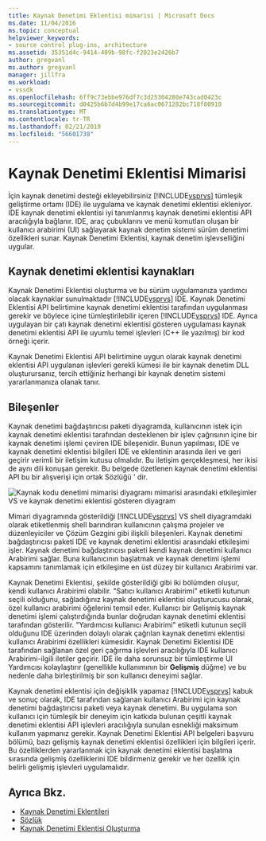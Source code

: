 ```yaml
---
title: Kaynak Denetimi Eklentisi mimarisi | Microsoft Docs
ms.date: 11/04/2016
ms.topic: conceptual
helpviewer_keywords:
- source control plug-ins, architecture
ms.assetid: 35351d4c-9414-409b-98fc-f2023e2426b7
author: gregvanl
ms.author: gregvanl
manager: jillfra
ms.workload:
- vssdk
ms.openlocfilehash: 6ff9c73ebbe976df7c3d25304280e743cad0423c
ms.sourcegitcommit: d0425b6b7d4b99e17ca6ac0671282bc718f80910
ms.translationtype: MT
ms.contentlocale: tr-TR
ms.lasthandoff: 02/21/2019
ms.locfileid: "56601738"
---
```

# <a name="source-control-plug-in-architecture"></a>Kaynak Denetimi Eklentisi Mimarisi
İçin kaynak denetimi desteği ekleyebilirsiniz [!INCLUDE[vsprvs](../../code-quality/includes/vsprvs_md.md)] tümleşik geliştirme ortamı (IDE) ile uygulama ve kaynak denetimi eklentisi ekleniyor. IDE kaynak denetimi eklentisi iyi tanımlanmış kaynak denetimi eklentisi API aracılığıyla bağlanır. IDE, araç çubuklarını ve menü komutları oluşan bir kullanıcı arabirimi (UI) sağlayarak kaynak denetim sistemi sürüm denetimi özellikleri sunar. Kaynak Denetimi Eklentisi, kaynak denetim işlevselliğini uygular.

## <a name="source-control-plug-in-resources"></a>Kaynak denetimi eklentisi kaynakları
 Kaynak Denetimi Eklentisi oluşturma ve bu sürüm uygulamanıza yardımcı olacak kaynaklar sunulmaktadır [!INCLUDE[vsprvs](../../code-quality/includes/vsprvs_md.md)] IDE. Kaynak Denetimi Eklentisi API belirtimine kaynak denetimi eklentisi tarafından uygulanması gerekir ve böylece içine tümleştirilebilir içeren [!INCLUDE[vsprvs](../../code-quality/includes/vsprvs_md.md)] IDE. Ayrıca uygulayan bir çatı kaynak denetimi eklentisi gösteren uygulaması kaynak denetimi eklentisi API ile uyumlu temel işlevleri (C++ ile yazılmış) bir kod örneği içerir.

 Kaynak Denetimi Eklentisi API belirtimine uygun olarak kaynak denetimi eklentisi API uygulanan işlevleri gerekli kümesi ile bir kaynak denetim DLL oluşturursanız, tercih ettiğiniz herhangi bir kaynak denetim sistemi yararlanmanıza olanak tanır.

## <a name="components"></a>Bileşenler
 Kaynak denetimi bağdaştırıcısı paketi diyagramda, kullanıcının istek için kaynak denetimi eklentisi tarafından desteklenen bir işlev çağrısının içine bir kaynak denetimi işlemi çeviren IDE bileşenidir. Bunun yapılması, IDE ve kaynak denetimi eklentisi bilgileri IDE ve eklentinin arasında ileri ve geri geçirir verimli bir iletişim kutusu olmalıdır. Bu iletişim gerçekleşmesi, her ikisi de aynı dili konuşan gerekir. Bu belgede özetlenen kaynak denetimi eklentisi API bu bir alışverişi için ortak Sözlüğü ' dir.

 ![Kaynak kodu denetimi mimarisi diyagramı](../../extensibility/internals/media/vs_sccsdk_plug_in_arch.gif "vs_sccsdk_plug_in_arch") mimarisi arasındaki etkileşimler VS ve kaynak denetimi eklentisi gösteren diyagram

 Mimari diyagramında gösterildiği [!INCLUDE[vsprvs](../../code-quality/includes/vsprvs_md.md)] VS shell diyagramdaki olarak etiketlenmiş shell barındıran kullanıcının çalışma projeler ve düzenleyiciler ve Çözüm Gezgini gibi ilişkili bileşenleri. Kaynak denetimi bağdaştırıcısı paketi IDE ve kaynak denetimi eklentisi arasındaki etkileşimi işler. Kaynak denetimi bağdaştırıcısı paketi kendi kaynak denetimi kullanıcı Arabirimi sağlar. Buna kullanıcının başlatmak ve kaynak denetimi işlemi kapsamını tanımlamak için etkileşime en üst düzey bir kullanıcı Arabirimi var.

 Kaynak Denetimi Eklentisi, şekilde gösterildiği gibi iki bölümden oluşur, kendi kullanıcı Arabirimi olabilir. "Satıcı kullanıcı Arabirimi" etiketli kutunun seçili olduğunu, sağladığınız kaynak denetimi eklentisi oluşturucusu olarak, özel kullanıcı arabirimi öğelerini temsil eder. Kullanıcı bir Gelişmiş kaynak denetimi işlemi çalıştırdığında bunlar doğrudan kaynak denetimi eklentisi tarafından gösterilir. "Yardımcısı kullanıcı Arabirimi" etiketli kutunun seçili olduğunu IDE üzerinden dolaylı olarak çağrılan kaynak denetimi eklentisi kullanıcı Arabirimi özellikleri kümesidir. Kaynak Denetimi Eklentisi IDE tarafından sağlanan özel geri çağırma işlevleri aracılığıyla IDE kullanıcı Arabirimi-ilgili iletiler geçirir. IDE ile daha sorunsuz bir tümleştirme UI Yardımcısı kolaylaştırır (genellikle kullanımının bir **Gelişmiş** düğme) ve bu nedenle daha birleştirilmiş bir son kullanıcı deneyimi sağlar.

 Kaynak denetimi eklentisi için değişiklik yapamaz [!INCLUDE[vsprvs](../../code-quality/includes/vsprvs_md.md)] kabuk ve sonuç olarak, IDE tarafından sağlanan kullanıcı Arabirimi için kaynak denetimi bağdaştırıcısı paketi veya kaynak denetimi. Bu uygulama son kullanıcı için tümleşik bir deneyim için katkıda bulunan çeşitli kaynak denetimi eklentisi API işlevleri aracılığıyla sunulan esnekliği maksimum kullanım yapmanız gerekir. Kaynak Denetimi Eklentisi API belgeleri başvuru bölümü, bazı gelişmiş kaynak denetimi eklentisi özellikleri için bilgileri içerir. Bu özelliklerden yararlanmak için kaynak denetimi eklentisi başlatma sırasında gelişmiş özelliklerini IDE bildirmeniz gerekir ve her özellik için belirli gelişmiş işlevleri uygulamalıdır.

## <a name="see-also"></a>Ayrıca Bkz.
- [Kaynak Denetimi Eklentileri](../../extensibility/source-control-plug-ins.md)
- [Sözlük](../../extensibility/source-control-plug-in-glossary.md)
- [Kaynak Denetimi Eklentisi Oluşturma](../../extensibility/internals/creating-a-source-control-plug-in.md)